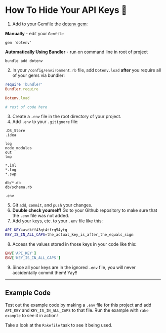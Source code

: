 How To Hide Your API Keys 🔑
============================

1. Add to your Gemfile the [dotenv gem](https://github.com/bkeepers/dotenv):

  **Manually** - edit your `Gemfile`

  ```
  gem 'dotenv'
  ```

  **Automatically Using Bundler** - run on command line in root of project

  ```
  bundle add dotenv
  ```

2. In your `/config/environment.rb` file, add `Dotenv.load` **after** you require all of your gems via bundler:

  ```ruby
  require 'bundler'
  Bundler.require

  Dotenv.load

  # rest of code here
  ```

3. Create a `.env` file in the root directory of your project.
4. Add `.env` to your `.gitignore` file:

  ```
  .DS_Store
  .idea

  log
  node_modules
  out
  tmp

  *.iml
  *.log
  *.swp

  db/*.db
  db/schema.rb

  .env
  ```

5. Git `add`, `commit`, and `push` your changes.
6. **Double check yourself!** Go to your Github repository to make sure that the `.env` file was not added.
7. Add your keys, etc. to your `.env` file like this:

  ```sh
  API_KEY=asdkff43qt4tfrg54ytg
  KEY_IS_IN_ALL_CAPS=the_actual_key_is_after_the_equals_sign
  ```

8. Access the values stored in those keys in your code like this:

  ```ruby
  ENV['API_KEY']
  ENV['KEY_IS_IN_ALL_CAPS']
  ```

9. Since all your keys are in the ignored `.env` file, you will never accidentally commit them! Yay!!

---

## Example Code

Test out the example code by making a `.env` file for this project and add `API_KEY` and `KEY_IS_IN_ALL_CAPS` to that file. Run the example with `rake example` to see it in action!

Take a look at the `Rakefile` task to see it being used.
